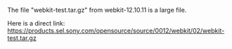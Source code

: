 The file "webkit-test.tar.gz" from webkit-12.10.11 is a large file.

Here is a direct link: https://products.sel.sony.com/opensource/source/0012/webkit/02/webkit-test.tar.gz
